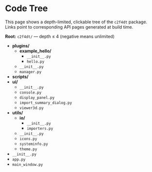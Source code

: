 # Code Tree

This page shows a depth-limited, clickable tree of the `c2f4dt` package.
Links point to corresponding API pages generated at build time.

**Root:** `c2f4dt/` — depth ≤ 4 (negative means unlimited)

- **plugins/**
    - **example_hello/**
        - `__init__.py`
        - `hello.py`
    - `__init__.py`
    - `manager.py`
- **scripts/**
- **ui/**
    - `__init__.py`
    - `console.py`
    - `display_panel.py`
    - `import_summary_dialog.py`
    - `viewer3d.py`
- **utils/**
    - **io/**
        - `__init__.py`
        - `importers.py`
    - `__init__.py`
    - `icons.py`
    - `systeminfo.py`
    - `theme.py`
- `__init__.py`
- `app.py`
- `main_window.py`
